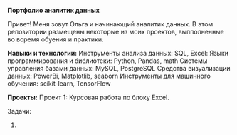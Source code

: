 **Портфолио аналитик данных**

Привет! Меня зовут Ольга и  начинающий аналитик данных.
В этом репозитории размещены некоторые из моих проектов, выпполненные во воремя обуения и практики.

**Навыки и технологии:**
Инструменты анализа данных: SQL, Excel:
Языки программирования и библиотеки: Python, Pandas, math
Системы управления базами данных: MySQL, PostgreSQL
Средства визуализации данных: PowerBi, Matplotlib, seaborn
Инструменты для машинного обучения: scikit-learn, TensorFlow

**Проекты:**
Проект 1: Курсовая работа по блоку Excel.

Задачи:

1.
